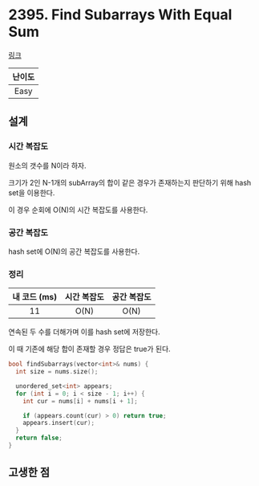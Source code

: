 # 2395. Find Subarrays With Equal Sum

[링크](https://leetcode.com/problems/find-subarrays-with-equal-sum/)

| 난이도 |
| :----: |
|  Easy  |

## 설계

### 시간 복잡도

원소의 갯수를 N이라 하자.

크기가 2인 N-1개의 subArray의 합이 같은 경우가 존재하는지 판단하기 위해 hash set을 이용한다.

이 경우 순회에 O(N)의 시간 복잡도를 사용한다.

### 공간 복잡도

hash set에 O(N)의 공간 복잡도를 사용한다.

### 정리

| 내 코드 (ms) | 시간 복잡도 | 공간 복잡도 |
| :----------: | :---------: | :---------: |
|      11      |    O(N)     |    O(N)     |

연속된 두 수를 더해가며 이를 hash set에 저장한다.

이 때 기존에 해당 합이 존재할 경우 정답은 true가 된다.

```cpp
bool findSubarrays(vector<int>& nums) {
  int size = nums.size();

  unordered_set<int> appears;
  for (int i = 0; i < size - 1; i++) {
    int cur = nums[i] + nums[i + 1];

    if (appears.count(cur) > 0) return true;
    appears.insert(cur);
  }
  return false;
}
```

## 고생한 점
